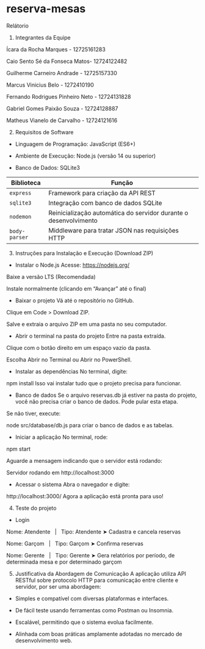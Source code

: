 # reserva-mesas
Relátorio 

1. Integrantes da Equipe

Ícara da Rocha Marques - 12725161283

Caio Sento Sé da Fonseca Matos- 12724122482

Guilherme Carneiro Andrade - 12725157330

Marcus Vinicius Belo - 1272410190

Fernando Rodrigues Pinheiro Neto - 12724131828

Gabriel Gomes Paixão Souza - 12724128887

Matheus Vianelo de Carvalho - 12724121616

2. Requisitos de Software

- Linguagem de Programação: JavaScript (ES6+)

- Ambiente de Execução: Node.js (versão 14 ou superior)

- Banco de Dados: SQLite3

| Biblioteca    | Função                                                           |
| ------------- | ---------------------------------------------------------------- |
| `express`     | Framework para criação da API REST                               |
| `sqlite3`     | Integração com banco de dados SQLite                             |
| `nodemon`     | Reinicialização automática do servidor durante o desenvolvimento |
| `body-parser` | Middleware para tratar JSON nas requisições HTTP     |

3. Instruções para Instalação e Execução (Download ZIP)
   
  - Instalar o Node.js
  Acesse: https://nodejs.org/
  
  Baixe a versão LTS (Recomendada)
  
  Instale normalmente (clicando em “Avançar” até o final)
  
  - Baixar o projeto
  Vá até o repositório no GitHub.
  
  Clique em Code > Download ZIP.
  
  Salve e extraia o arquivo ZIP em uma pasta no seu computador.

  - Abrir o terminal na pasta do projeto
  Entre na pasta extraída.
  
  Clique com o botão direito em um espaço vazio da pasta.
  
  Escolha Abrir no Terminal ou Abrir no PowerShell.

  - Instalar as dependências
  No terminal, digite:
  
  npm install
  Isso vai instalar tudo que o projeto precisa para funcionar. 

  - Banco de dados
  Se o arquivo reservas.db já estiver na pasta do projeto, você não precisa criar o banco de dados. Pode pular esta etapa.
  
  Se não tiver, execute:
  
  node src/database/db.js
  para criar o banco de dados e as tabelas.

  - Iniciar a aplicação
  No terminal, rode:

  npm start
  
  Aguarde a mensagem indicando que o servidor está rodando:
  
  Servidor rodando em http://localhost:3000

  - Acessar o sistema
  Abra o navegador e digite:

  http://localhost:3000/
  Agora a aplicação está pronta para uso!

4. Teste do projeto

- Login 

Nome: Atendente   |   Tipo: Atendente
➤ Cadastra e cancela reservas

Nome: Garçom   |   Tipo: Garçom
➤ Confirma reservas

Nome: Gerente   |   Tipo: Gerente
➤ Gera relatórios por período, de determinada mesa e por determinado garçom
 
5. Justificativa da Abordagem de Comunicação
   A aplicação utiliza API RESTful sobre protocolo HTTP para comunicação entre cliente e servidor, por ser uma abordagem:

- Simples e compatível com diversas plataformas e interfaces.

- De fácil teste usando ferramentas como Postman ou Insomnia.

- Escalável, permitindo que o sistema evolua facilmente.

- Alinhada com boas práticas amplamente adotadas no mercado de desenvolvimento web.

 
    
